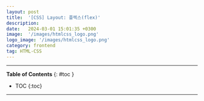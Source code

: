 ```yaml
---
layout: post
title:  '[CSS] Layout: 플렉스(flex)'
description: 
date:   2024-03-01 15:01:35 +0300
image:  '/images/htmlcss_logo.png'
logo_image: '/images/htmlcss_logo.png'
category: frontend
tag: HTML-CSS
---
```


---
**Table of Contents**
{: #toc }
*  TOC
{:toc}

---

